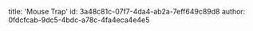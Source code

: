title: 'Mouse Trap'
id: 3a48c81c-07f7-4da4-ab2a-7eff649c89d8
author: 0fdcfcab-9dc5-4bdc-a78c-4fa4eca4e4e5
